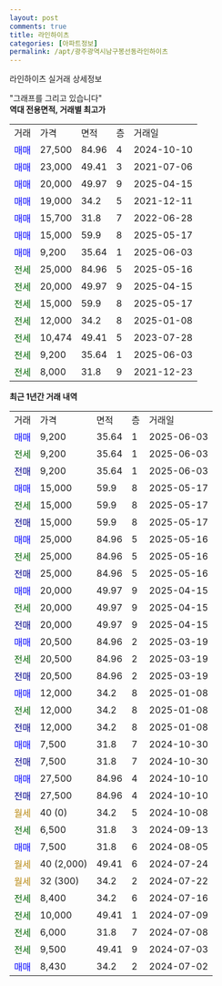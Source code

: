 ```yaml
---
layout: post
comments: true
title: 라인하이츠
categories: [아파트정보]
permalink: /apt/광주광역시남구봉선동라인하이츠
---
```


라인하이츠 실거래 상세정보

<script type="text/javascript">
  google.charts.load('current', {'packages':['line', 'corechart']});
  google.charts.setOnLoadCallback(drawChart);

  function drawChart() {
    var data = new google.visualization.DataTable();
    data.addColumn('date', '거래일');
    data.addColumn('number', "매매");
    data.addColumn('number', "전세");
    data.addColumn('number', "전매");

    data.addRows([[new Date(Date.parse("2025-06-03")), 9200, null, null], [new Date(Date.parse("2025-06-03")), null, 9200, null], [new Date(Date.parse("2025-06-03")), null, null, 9200], [new Date(Date.parse("2025-05-17")), 15000, null, null], [new Date(Date.parse("2025-05-17")), null, 15000, null], [new Date(Date.parse("2025-05-17")), null, null, 15000], [new Date(Date.parse("2025-05-16")), 25000, null, null], [new Date(Date.parse("2025-05-16")), null, 25000, null], [new Date(Date.parse("2025-05-16")), null, null, 25000], [new Date(Date.parse("2025-04-15")), 20000, null, null], [new Date(Date.parse("2025-04-15")), null, 20000, null], [new Date(Date.parse("2025-04-15")), null, null, 20000], [new Date(Date.parse("2025-03-19")), 20500, null, null], [new Date(Date.parse("2025-03-19")), null, 20500, null], [new Date(Date.parse("2025-03-19")), null, null, 20500], [new Date(Date.parse("2025-01-08")), 12000, null, null], [new Date(Date.parse("2025-01-08")), null, 12000, null], [new Date(Date.parse("2025-01-08")), null, null, 12000], [new Date(Date.parse("2024-10-30")), 7500, null, null], [new Date(Date.parse("2024-10-30")), null, null, 7500], [new Date(Date.parse("2024-10-10")), 27500, null, null], [new Date(Date.parse("2024-10-10")), null, null, 27500], [new Date(Date.parse("2024-10-08")), null, null, null], [new Date(Date.parse("2024-09-13")), null, 6500, null], [new Date(Date.parse("2024-08-05")), 7500, null, null], [new Date(Date.parse("2024-07-24")), null, null, null], [new Date(Date.parse("2024-07-22")), null, null, null], [new Date(Date.parse("2024-07-16")), null, 8400, null], [new Date(Date.parse("2024-07-09")), null, 10000, null], [new Date(Date.parse("2024-07-08")), null, 6000, null], [new Date(Date.parse("2024-07-03")), null, 9500, null], [new Date(Date.parse("2024-07-02")), 8430, null, null]]);

    var options = {
      hAxis: {
        format: 'yyyy/MM/dd'
      },    
      lineWidth: 0,
      pointsVisible: true,    
      title: '최근 1년간 유형별 실거래가 분포',
      legend: { position: 'bottom' }
    };

    var formatter = new google.visualization.NumberFormat({pattern:'###,###'} );
    formatter.format(data, 1);
    formatter.format(data, 2);
    
    setTimeout(function() {
        var chart = new google.visualization.LineChart(document.getElementById('columnchart_material'));
        chart.draw(data, (options));
        document.getElementById('loading').style.display = 'none';
    }, 200);
  }
</script>


<div id="loading" style="z-index:20; display: block; margin-left: 0px">"그래프를 그리고 있습니다"</div>
<div id="columnchart_material" style="width: 95%; margin-left: 0px; display: block"></div>
<!-- contents start -->
<b>역대 전용면적, 거래별 최고가</b>
<table class="sortable">
    <tr>
      <td>거래</td>
      <td>가격</td>
      <td>면적</td>
      <td>층</td>
      <td>거래일</td>
    </tr>
        <tr>
          <td><a style="color: blue">매매</a></td>
          <td>27,500</td>
          <td>84.96</td>
          <td>4</td>
          <td>2024-10-10</td>
        </tr>            <tr>
          <td><a style="color: blue">매매</a></td>
          <td>23,000</td>
          <td>49.41</td>
          <td>3</td>
          <td>2021-07-06</td>
        </tr>            <tr>
          <td><a style="color: blue">매매</a></td>
          <td>20,000</td>
          <td>49.97</td>
          <td>9</td>
          <td>2025-04-15</td>
        </tr>            <tr>
          <td><a style="color: blue">매매</a></td>
          <td>19,000</td>
          <td>34.2</td>
          <td>5</td>
          <td>2021-12-11</td>
        </tr>            <tr>
          <td><a style="color: blue">매매</a></td>
          <td>15,700</td>
          <td>31.8</td>
          <td>7</td>
          <td>2022-06-28</td>
        </tr>            <tr>
          <td><a style="color: blue">매매</a></td>
          <td>15,000</td>
          <td>59.9</td>
          <td>8</td>
          <td>2025-05-17</td>
        </tr>            <tr>
          <td><a style="color: blue">매매</a></td>
          <td>9,200</td>
          <td>35.64</td>
          <td>1</td>
          <td>2025-06-03</td>
        </tr>        
        <tr>
              <td><a style="color: darkgreen">전세</a></td>
              <td>25,000</td>
              <td>84.96</td>
              <td>5</td>
              <td>2025-05-16</td>
            </tr>            <tr>
              <td><a style="color: darkgreen">전세</a></td>
              <td>20,000</td>
              <td>49.97</td>
              <td>9</td>
              <td>2025-04-15</td>
            </tr>            <tr>
              <td><a style="color: darkgreen">전세</a></td>
              <td>15,000</td>
              <td>59.9</td>
              <td>8</td>
              <td>2025-05-17</td>
            </tr>            <tr>
              <td><a style="color: darkgreen">전세</a></td>
              <td>12,000</td>
              <td>34.2</td>
              <td>8</td>
              <td>2025-01-08</td>
            </tr>            <tr>
              <td><a style="color: darkgreen">전세</a></td>
              <td>10,474</td>
              <td>49.41</td>
              <td>5</td>
              <td>2023-07-28</td>
            </tr>            <tr>
              <td><a style="color: darkgreen">전세</a></td>
              <td>9,200</td>
              <td>35.64</td>
              <td>1</td>
              <td>2025-06-03</td>
            </tr>            <tr>
              <td><a style="color: darkgreen">전세</a></td>
              <td>8,000</td>
              <td>31.8</td>
              <td>9</td>
              <td>2021-12-23</td>
            </tr>        
    
</table>

<b>최근 1년간 거래 내역</b>

<table class="sortable">
    <tr>
      <td>거래</td>
      <td>가격</td>
      <td>면적</td>
      <td>층</td>
      <td>거래일</td>
    </tr>
    <tr>
      <td><a style="color: blue">매매</a></td>
      <td>9,200</td>
      <td>35.64</td>
      <td>1</td>
      <td>2025-06-03</td>
    </tr>          <tr>
      <td><a style="color: darkgreen">전세</a></td>
      <td>9,200</td>
      <td>35.64</td>
      <td>1</td>
      <td>2025-06-03</td>
    </tr>          <tr>
      <td><a style="color: darkblue">전매</a></td>
      <td>9,200</td>
      <td>35.64</td>
      <td>1</td>
      <td>2025-06-03</td>
    </tr>          <tr>
      <td><a style="color: blue">매매</a></td>
      <td>15,000</td>
      <td>59.9</td>
      <td>8</td>
      <td>2025-05-17</td>
    </tr>          <tr>
      <td><a style="color: darkgreen">전세</a></td>
      <td>15,000</td>
      <td>59.9</td>
      <td>8</td>
      <td>2025-05-17</td>
    </tr>          <tr>
      <td><a style="color: darkblue">전매</a></td>
      <td>15,000</td>
      <td>59.9</td>
      <td>8</td>
      <td>2025-05-17</td>
    </tr>          <tr>
      <td><a style="color: blue">매매</a></td>
      <td>25,000</td>
      <td>84.96</td>
      <td>5</td>
      <td>2025-05-16</td>
    </tr>          <tr>
      <td><a style="color: darkgreen">전세</a></td>
      <td>25,000</td>
      <td>84.96</td>
      <td>5</td>
      <td>2025-05-16</td>
    </tr>          <tr>
      <td><a style="color: darkblue">전매</a></td>
      <td>25,000</td>
      <td>84.96</td>
      <td>5</td>
      <td>2025-05-16</td>
    </tr>          <tr>
      <td><a style="color: blue">매매</a></td>
      <td>20,000</td>
      <td>49.97</td>
      <td>9</td>
      <td>2025-04-15</td>
    </tr>          <tr>
      <td><a style="color: darkgreen">전세</a></td>
      <td>20,000</td>
      <td>49.97</td>
      <td>9</td>
      <td>2025-04-15</td>
    </tr>          <tr>
      <td><a style="color: darkblue">전매</a></td>
      <td>20,000</td>
      <td>49.97</td>
      <td>9</td>
      <td>2025-04-15</td>
    </tr>          <tr>
      <td><a style="color: blue">매매</a></td>
      <td>20,500</td>
      <td>84.96</td>
      <td>2</td>
      <td>2025-03-19</td>
    </tr>          <tr>
      <td><a style="color: darkgreen">전세</a></td>
      <td>20,500</td>
      <td>84.96</td>
      <td>2</td>
      <td>2025-03-19</td>
    </tr>          <tr>
      <td><a style="color: darkblue">전매</a></td>
      <td>20,500</td>
      <td>84.96</td>
      <td>2</td>
      <td>2025-03-19</td>
    </tr>          <tr>
      <td><a style="color: blue">매매</a></td>
      <td>12,000</td>
      <td>34.2</td>
      <td>8</td>
      <td>2025-01-08</td>
    </tr>          <tr>
      <td><a style="color: darkgreen">전세</a></td>
      <td>12,000</td>
      <td>34.2</td>
      <td>8</td>
      <td>2025-01-08</td>
    </tr>          <tr>
      <td><a style="color: darkblue">전매</a></td>
      <td>12,000</td>
      <td>34.2</td>
      <td>8</td>
      <td>2025-01-08</td>
    </tr>          <tr>
      <td><a style="color: blue">매매</a></td>
      <td>7,500</td>
      <td>31.8</td>
      <td>7</td>
      <td>2024-10-30</td>
    </tr>          <tr>
      <td><a style="color: darkblue">전매</a></td>
      <td>7,500</td>
      <td>31.8</td>
      <td>7</td>
      <td>2024-10-30</td>
    </tr>          <tr>
      <td><a style="color: blue">매매</a></td>
      <td>27,500</td>
      <td>84.96</td>
      <td>4</td>
      <td>2024-10-10</td>
    </tr>          <tr>
      <td><a style="color: darkblue">전매</a></td>
      <td>27,500</td>
      <td>84.96</td>
      <td>4</td>
      <td>2024-10-10</td>
    </tr>          <tr>
      <td><a style="color: darkgoldenrod">월세</a></td>
      <td>40 (0)</td>
      <td>34.2</td>
      <td>5</td>
      <td>2024-10-08</td>
    </tr>          <tr>
      <td><a style="color: darkgreen">전세</a></td>
      <td>6,500</td>
      <td>31.8</td>
      <td>3</td>
      <td>2024-09-13</td>
    </tr>          <tr>
      <td><a style="color: blue">매매</a></td>
      <td>7,500</td>
      <td>31.8</td>
      <td>6</td>
      <td>2024-08-05</td>
    </tr>          <tr>
      <td><a style="color: darkgoldenrod">월세</a></td>
      <td>40 (2,000)</td>
      <td>49.41</td>
      <td>6</td>
      <td>2024-07-24</td>
    </tr>          <tr>
      <td><a style="color: darkgoldenrod">월세</a></td>
      <td>32 (300)</td>
      <td>34.2</td>
      <td>2</td>
      <td>2024-07-22</td>
    </tr>          <tr>
      <td><a style="color: darkgreen">전세</a></td>
      <td>8,400</td>
      <td>34.2</td>
      <td>6</td>
      <td>2024-07-16</td>
    </tr>          <tr>
      <td><a style="color: darkgreen">전세</a></td>
      <td>10,000</td>
      <td>49.41</td>
      <td>1</td>
      <td>2024-07-09</td>
    </tr>          <tr>
      <td><a style="color: darkgreen">전세</a></td>
      <td>6,000</td>
      <td>31.8</td>
      <td>7</td>
      <td>2024-07-08</td>
    </tr>          <tr>
      <td><a style="color: darkgreen">전세</a></td>
      <td>9,500</td>
      <td>49.41</td>
      <td>9</td>
      <td>2024-07-03</td>
    </tr>          <tr>
      <td><a style="color: blue">매매</a></td>
      <td>8,430</td>
      <td>34.2</td>
      <td>2</td>
      <td>2024-07-02</td>
    </tr>      </table>
<!-- contents end -->    

